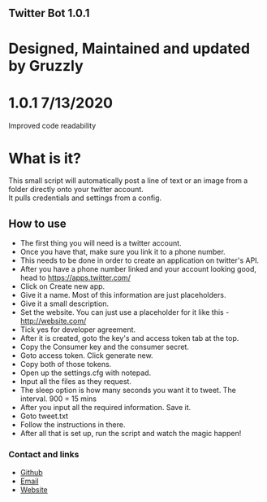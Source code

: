 ## Twitter Bot 1.0.1
# Designed, Maintained and updated by Gruzzly

# 1.0.1 7/13/2020
Improved code readability

# What is it?
This small script will automatically post a line of text or an image from a folder directly onto your twitter account.<br/>
It pulls credentials and settings from a config.

## How to use

- The first thing you will need is a twitter account.
- Once you have that, make sure you link it to a phone number.
- This needs to be done in order to create an application on twitter's API.
- After you have a phone number linked and your account looking good, head to https://apps.twitter.com/
- Click on Create new app.
- Give it a name. Most of this information are just placeholders.
- Give it a small description.
- Set the website. You can just use a placeholder for it like this - http://website.com/
- Tick yes for developer agreement.
- After it is created, goto the key's and access token tab at the top.
- Copy the Consumer key and the consumer secret.
- Goto access token. Click generate new.
- Copy both of those tokens.
- Open up the settings.cfg with notepad.
- Input all the files as they request.
- The sleep option is how many seconds you want it to tweet. The interval. 900 = 15 mins
- After you input all the required information. Save it.
- Goto tweet.txt
- Follow the instructions in there.
- After all that is set up, run the script and watch the magic happen!






### Contact and links
- [Github](https://github.com/Gruzzly-bear)
- [Email](mailto:gruzzly-bear@outlook.com?subject=Hey%20There!)
- [Website](https://gruzzly.co)

